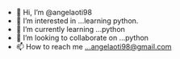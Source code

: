 - 👋 Hi, I’m @angelaoti98
- 👀 I’m interested in ...learning python. 
- 🌱 I’m currently learning ...python
- 💞️ I’m looking to collaborate on ...python
- 📫 How to reach me ...angelaoti98@gmail.com

<!---
angelaoti98/angelaoti98 is a ✨ special ✨ repository because its `README.md` (this file) appears on your GitHub profile.
You can click the Preview link to take a look at your changes.
--->
